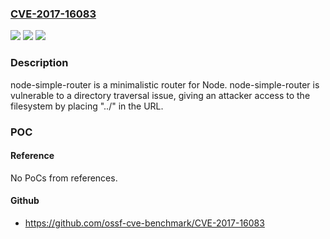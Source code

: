 ### [CVE-2017-16083](https://cve.mitre.org/cgi-bin/cvename.cgi?name=CVE-2017-16083)
![](https://img.shields.io/static/v1?label=Product&message=node-simple-router%20node%20module&color=blue)
![](https://img.shields.io/static/v1?label=Version&message=n%2Fa&color=blue)
![](https://img.shields.io/static/v1?label=Vulnerability&message=Path%20Traversal%20(CWE-22)&color=brighgreen)

### Description

node-simple-router is a minimalistic router for Node. node-simple-router is vulnerable to a directory traversal issue, giving an attacker access to the filesystem by placing "../" in the URL.

### POC

#### Reference
No PoCs from references.

#### Github
- https://github.com/ossf-cve-benchmark/CVE-2017-16083

